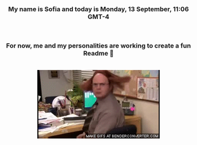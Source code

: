 


<div align="center">
<h3 >My name is Sofia and today is Monday, 13 September, 11:06 GMT-4</h3><br>
<h3 >For now, me and my personalities are working to create a fun Readme 👋
</h3><br>
<img src='img/dwight.gif' alt='working...'/>
</div>
